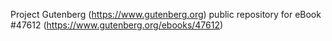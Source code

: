 Project Gutenberg (https://www.gutenberg.org) public repository for eBook #47612 (https://www.gutenberg.org/ebooks/47612)

